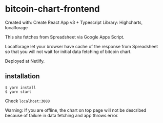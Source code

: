 # bitcoin-chart-frontend

Created with: Create React App v3 + Typescript
Library: Highcharts, localforage

This site fetches from Spreadsheet via Google Apps Script.

Localforage let your browser have cache of the response from Spreadsheet so that you will not wait for initial data fetching of bitcoin chart.

Deployed at Netlify.

## installation

```terminal
$ yarn install
$ yarn start
```

Check `localhost:3000`

Warning: If you are offline, the chart on top page will not be described because of failure in data fetching and app throws error.
